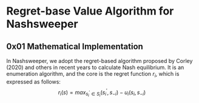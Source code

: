 # Regret-base Value Algorithm for Nashsweeper
## 0x01 Mathematical Implementation
In Nashsweeper, we adopt the regret-based algorithm proposed by Corley (2020) and others in recent years to calculate Nash equilibrium. It is an enumeration algorithm, and the core is the regret function $r_i$, which is expressed as follows:
$$r_i(s)=max_{s_{i}^{'} \in S_i}(s_{i}^{'},s_{-i})-u_i(s_i,s_{-i})$$